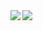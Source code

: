 <a href="https://github.com/snhrayk/github-readme-stats">
  <img align="left" src="https://github-readme-stats.vercel.app/api?username=snhrayk&count_private=true" />
</a>
<a href="https://github.com/snhrayk/github-readme-stats">
  <img align="left" src="https://github-readme-stats.vercel.app/api/top-langs/?username=snhrayk" />
</a>

<!--
**snhrayk/snhrayk** is a ✨ _special_ ✨ repository because its `README.md` (this file) appears on your GitHub profile.

Here are some ideas to get you started:

- 🔭 I’m currently working on ...
- 🌱 I’m currently learning ...
- 👯 I’m looking to collaborate on ...
- 🤔 I’m looking for help with ...
- 💬 Ask me about ...
- 📫 How to reach me: ...
- 😄 Pronouns: ...
- ⚡ Fun fact: ...
-->
